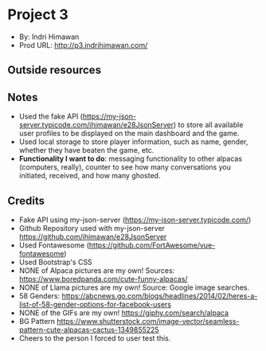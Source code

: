 # Project 3
* By: Indri Himawan
* Prod URL: http://p3.indrihimawan.com/

## Outside resources

## Notes
* Used the fake API (https://my-json-server.typicode.com/ihimawan/e28JsonServer) to store all available user profiles to be displayed on the main dashboard and the game.
* Used local storage to store player information, such as name, gender, whether they have beaten the game, etc.
* __Functionality I want to do__: messaging functionality to other alpacas (computers, really), counter to see how many conversations you initiated, received, and how many ghosted.

## Credits
* Fake API using my-json-server (https://my-json-server.typicode.com/)
* Github Repository used with my-json-server https://github.com/ihimawan/e28JsonServer
* Used Fontawesome (https://github.com/FortAwesome/vue-fontawesome)
* Used Bootstrap's CSS
* NONE of Alpaca pictures are my own! Sources: https://www.boredpanda.com/cute-funny-alpacas/
* NONE of Llama pictures are my own! Source: Google image searches.
* 58 Genders: https://abcnews.go.com/blogs/headlines/2014/02/heres-a-list-of-58-gender-options-for-facebook-users
* NONE of the GIFs are my own! https://giphy.com/search/alpaca
* BG Pattern https://www.shutterstock.com/image-vector/seamless-pattern-cute-alpacas-cactus-1349855225
* Cheers to the person I forced to user test this.
